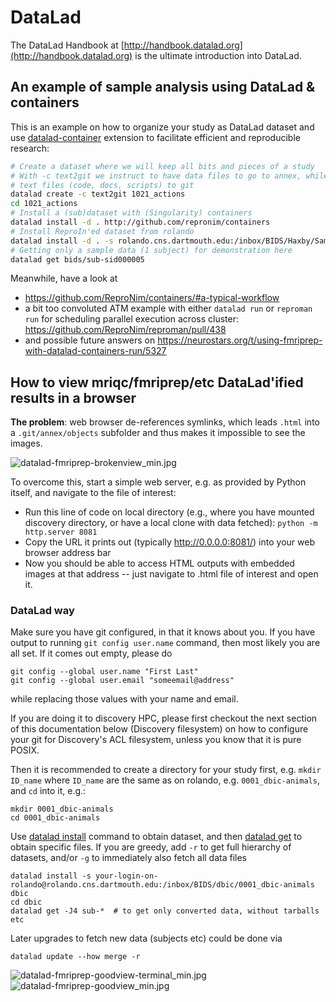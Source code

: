 # DataLad

The DataLad Handbook at [http://handbook.datalad.org](http://handbook.datalad.org) is the ultimate introduction into DataLad. 

## An example of sample analysis using DataLad & containers
 
This is an example on how to organize your study as DataLad dataset and
use [datalad-container](http://docs.datalad.org/projects/container/en/latest/index.html)
extension to facilitate efficient and reproducible research:
 
```bash
# Create a dataset where we will keep all bits and pieces of a study
# With -c text2git we instruct to have data files to go to annex, while
# text files (code, docs, scripts) to git
datalad create -c text2git 1021_actions
cd 1021_actions
# Install a (sub)dataset with (Singularity) containers
datalad install -d . http://github.com/repronim/containers
# Install ReproIn'ed dataset from rolando
datalad install -d . -s rolando.cns.dartmouth.edu:/inbox/BIDS/Haxby/Sam/1021_actions bids
# Getting only a sample data (1 subject) for demonstration here
datalad get bids/sub-sid000005
```

Meanwhile, have a look at 

- https://github.com/ReproNim/containers/#a-typical-workflow 
- a bit too convoluted ATM example with either `datalad run` or `reproman run` for
  scheduling parallel execution across cluster: https://github.com/ReproNim/reproman/pull/438
- and possible future answers on
  https://neurostars.org/t/using-fmriprep-with-datalad-containers-run/5327


## How to view mriqc/fmriprep/etc DataLad'ified results in a browser

**The problem**: web browser de-references symlinks, which leads `.html` into a `.git/annex/objects` subfolder and thus makes it impossible to see the images.

![datalad-fmriprep-brokenview_min.jpg](images/datalad-fmriprep-brokenview_min.jpg)

To overcome this, start a simple web server, e.g. as provided by Python itself, and navigate to the file of interest:

- Run this line of code on local directory (e.g., where you have mounted discovery directory, or have a local clone with data fetched): `python -m http.server 8081`
- Copy the URL it prints out (typically  http://0.0.0.0:8081/) into your web browser address bar
- Now you should be able to access HTML outputs with embedded images at that address -- just navigate to .html file of interest and open it.

### DataLad way

Make sure you have git configured, in that it knows about you.
If you have output to running `git config user.name` command, then most likely you are all set.
If it comes out empty, please do


    git config --global user.name "First Last"
    git config --global user.email "someemail@address"

while replacing those values with your name and email.

If you are doing it to discovery HPC, please first checkout the next section of this documentation below (Discovery filesystem) on how to configure your git for Discovery's ACL filesystem, unless you know that it is pure POSIX.

Then it is recommended to create a directory for your study first, e.g. `mkdir ID_name` where `ID_name` are the same as on rolando, e.g. `0001_dbic-animals`, and `cd` into it, e.g.:

    mkdir 0001_dbic-animals
    cd 0001_dbic-animals 

Use [datalad install](https://docs.datalad.org/en/stable/generated/man/datalad-install.html) command
to obtain dataset, and then [datalad get](http://docs.datalad.org/en/stable/generated/man/datalad-get.html) to 
obtain specific files.  If you are greedy, add `-r` to get full hierarchy of datasets, and/or `-g`
to immediately also fetch all data files
  
    datalad install -s your-login-on-rolando@rolando.cns.dartmouth.edu:/inbox/BIDS/dbic/0001_dbic-animals dbic
    cd dbic
    datalad get -J4 sub-*  # to get only converted data, without tarballs etc

Later upgrades to fetch new data (subjects etc) could be done via 

    datalad update --how merge -r 

![datalad-fmriprep-goodview-terminal_min.jpg](images/datalad-fmriprep-goodview-terminal_min.jpg)
![datalad-fmriprep-goodview_min.jpg](images/datalad-fmriprep-goodview_min.jpg)
